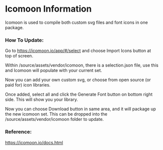 # Icomoon Information

Icomoon is used to compile both custom svg files and font icons in one package.

### How To Update:

Go to https://icomoon.io/app/#/select and choose Import Icons button at top of screen.

Within /source/assets/vendor/icomoon, there is a selection.json file, use this and Icomoon will populate with your current set.

Now you can add your own custom svg, or choose from open source (or paid for) icon libraries.

Once added, select all and click the Generate Font button on bottom right side. This will show you your library.

Now you can choose Download button in same area, and it will package up the new icomoon set. This can be dropped into the
/source/assets/vendor/icomoon folder to update.


### Reference:
https://icomoon.io/docs.html
